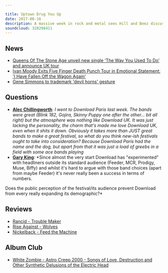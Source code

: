 ```yaml
---

title: Uptown Drug You Up
date: 2017-06-16
description: A massive week in rock and metal sees Hill and Beez discussing Queens Of The Stone Age's new Mark Ronson produced track, Ivan Moody's temporary departure from Five Finger Death Punch and Gene Simmons trying to trademark the devil horns gesture. There's also your questions on this year's Download Festival, reviews on the new albums from Rancid, Rise Against and Nickelback and Album Club is on White Zombie's Astro Creep 2000.
soundcloud: 328298411
---
```


## News

* [Queens Of The Stone Age unveil new single ‘The Way You Used To Do’ and announce UK tour](http://www.nme.com/news/music/queens-stone-age-uk-tour-new-single-way-used-to-2089197)
* [Ivan Moody Exits Five Finger Death Punch Tour in Emotional Statement: 'I Have Fallen Off the Wagon Again'](https://www.yahoo.com/news/ivan-moody-exits-five-finger-death-punch-tour-195032220.html)
* [Gene Simmons to trademark 'devil horns' gesture](http://www.bbc.co.uk/newsbeat/article/40286165/gene-simmons-to-trademark-devil-horns-gesture)

## Questions

* **[Alec Chillingworth](https://www.facebook.com/thatsnotmetalpodcast/posts/2122983857928147?comment_id=2123032757923257&comment_tracking=%7B%22tn%22%3A%22R4%22%7D)**: _I went to Download Paris last week. The bands were great (Blink 182, Gojira, Skinny Puppy one after the other... bit all right) but the atmosphere was nothing like Download UK. It was just lacking the personality, the charm that's made me love Download UK, even when it shits it down. Obviously it takes more than JUST great bands to make a great festival, so what do you think new-ish festivals ought to take into consideration? Because Download Paris had the name and the dog, but apart from that it was just a load of greebs in a field with some ace bands playing_
* **[Gary King](https://www.facebook.com/thatsnotmetalpodcast/posts/2122546314638568?comment_id=2122669137959619&comment_tracking=%7B%22tn%22%3A%22R6%22%7D)**: \*Since almost the very start Download has "experimented" with headliners outside its standard audience (Feeder, MCR, Prodigy, Muse, Biffy) and whilst it's hard to argue with those band choices (apart from maybe Feeder) it's never really been a success in terms of numbers.

Does the public perception of the festival/its audience prevent Download from every really expanding its demographic?\*

## Reviews

* [Rancid - Trouble Maker](https://itunes.apple.com/gb/album/trouble-maker/id1228290527)
* [Rise Against - Wolves](https://itunes.apple.com/gb/album/wolves/id1227716339)
* [Nickelback - Feed the Machine](https://itunes.apple.com/gb/album/feed-the-machine/id1234838372)

## Album Club

* [White Zombie - Astro Creep 2000 - Songs of Love, Destruction and Other Synthetic Delusions of the Electric Head](https://itunes.apple.com/gb/album/astro-creep-2000-songs-love-destruction-other-synthetic/id14386872)
